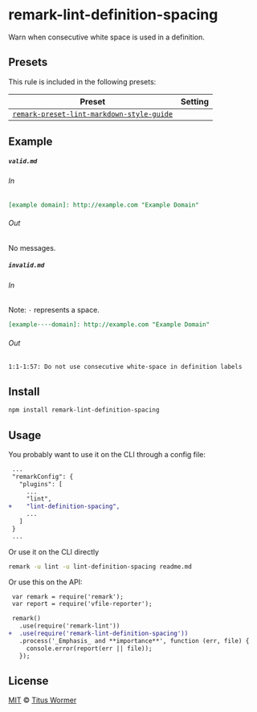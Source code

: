 <!--This file is generated-->

# remark-lint-definition-spacing

Warn when consecutive white space is used in a definition.

## Presets

This rule is included in the following presets:

| Preset | Setting |
| ------ | ------- |
| [`remark-preset-lint-markdown-style-guide`](https://github.com/remarkjs/remark-lint/tree/master/packages/remark-preset-lint-markdown-style-guide) |  |

## Example

##### `valid.md`

###### In

```markdown
[example domain]: http://example.com "Example Domain"
```

###### Out

No messages.

##### `invalid.md`

###### In

Note: `·` represents a space.

```markdown
[example····domain]: http://example.com "Example Domain"
```

###### Out

```text
1:1-1:57: Do not use consecutive white-space in definition labels
```

## Install

```sh
npm install remark-lint-definition-spacing
```

## Usage

You probably want to use it on the CLI through a config file:

```diff
 ...
 "remarkConfig": {
   "plugins": [
     ...
     "lint",
+    "lint-definition-spacing",
     ...
   ]
 }
 ...
```

Or use it on the CLI directly

```sh
remark -u lint -u lint-definition-spacing readme.md
```

Or use this on the API:

```diff
 var remark = require('remark');
 var report = require('vfile-reporter');

 remark()
   .use(require('remark-lint'))
+  .use(require('remark-lint-definition-spacing'))
   .process('_Emphasis_ and **importance**', function (err, file) {
     console.error(report(err || file));
   });
```

## License

[MIT](https://github.com/remarkjs/remark-lint/blob/master/license) © [Titus Wormer](http://wooorm.com)

